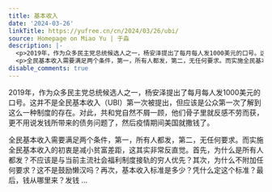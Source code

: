 ```yaml
---
title: 基本收入
date: '2024-03-26'
linkTitle: https://yufree.cn/cn/2024/03/26/ubi/
source: Homepage on Miao Yu | 于淼
description: |-
  <p>2019年，作为众多民主党总统候选人之一，杨安泽提出了每月每人发1000美元的口号。这并不是全民基本收入（UBI）第一次被提出，但应该是公众第一次了解到这么一种制度的存在。对此，共和党自然不屑一顾，他们骨子里就反感不劳而获，更不用说发钱所带来的债务问题了，然后疫情期间美国就撒钱了。</p>
  <p>全民基本收入需要满足两个条件，第一，所有人都发，第二，无任何要求。而实施全民基本收入的初衷是减小贫富差距，这其实非常反直觉。首先，为什么是所有人都发？不应该是与当前主流社会福利制度接轨的穷人优先？其次，为什么不附加任何要求？这不是鼓励懒汉吗？再次，基本收入标准是多少？凭什么定这个标准？最后，钱从哪里来？发钱 ...
disable_comments: true
---
```

<p>2019年，作为众多民主党总统候选人之一，杨安泽提出了每月每人发1000美元的口号。这并不是全民基本收入（UBI）第一次被提出，但应该是公众第一次了解到这么一种制度的存在。对此，共和党自然不屑一顾，他们骨子里就反感不劳而获，更不用说发钱所带来的债务问题了，然后疫情期间美国就撒钱了。</p>
<p>全民基本收入需要满足两个条件，第一，所有人都发，第二，无任何要求。而实施全民基本收入的初衷是减小贫富差距，这其实非常反直觉。首先，为什么是所有人都发？不应该是与当前主流社会福利制度接轨的穷人优先？其次，为什么不附加任何要求？这不是鼓励懒汉吗？再次，基本收入标准是多少？凭什么定这个标准？最后，钱从哪里来？发钱 ...